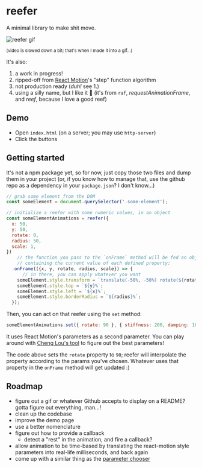 # reefer

A minimal library to make shit move.

![reefer gif](https://fredmercy.com/files/misc/reefer.gif)

<small>(video is slowed down a bit; that's when I made it into a gif...)</small>

It's also:

1. a work in progress!
2. ripped-off from [React Motion](https://github.com/chenglou/react-motion)'s "step" function algorithm
3. not production ready (*duh!* see 1.)
4. using a silly name, but I like it 🌊 (it's from `raf`, *requestAnimationFrame*, and *reef*, because I love a good reef)

## Demo

- Open `index.html` (on a server; you may use `http-server`)
- Click the buttons

## Getting started

It's not a npm package yet, so for now, just copy those two files and dump them in your project (or, if you know how to manage that, use the github repo as a dependency in your `package.json`? I don't know...)

```js
// grab some element from the DOM
const someElement = document.querySelector('.some-element');

// initialize a reefer with some numeric values, in an object
const someElementAnimations = reefer({
  x: 50,
  y: 50,
  rotate: 0,
  radius: 50,
  scale: 1,
})
    // the function you pass to the `onFrame` method will be fed an object,
    // containing the current value of each defined property:
  .onFrame(({x, y, rotate, radius, scale}) => {
      // in there, you can apply whatever you want
    someElement.style.transform = `translate(-50%, -50%) rotate(${rotate}deg) scale(${scale})`;
    someElement.style.top = `${y}%`;
    someElement.style.left = `${x}%`;
    someElement.style.borderRadius = `${radius}%`;
  });
```

Then, you can act on that reefer using the `set` method:

```js
someElementAnimations.set({ rotate: 90 }, { stiffness: 200, damping: 16 });
```

It uses React Motion's parameters as a second parameter. You can play around with [Cheng Lou's tool](http://chenglou.github.io/react-motion/demos/demo5-spring-parameters-chooser/) to figure out the best parameters!

The code above sets the `rotate` property to `90`; reefer will interpolate the property according to the params you've chosen. Whatever uses that property in the `onFrame` method will get updated :)

## Roadmap

- figure out a gif or whatever Github accepts to display on a README? gotta figure out everything, man...!
- clean up the codebase
- improve the demo page
- use a better nomenclature
- figure out how to provide a callback
    - detect a "rest" in the animation, and fire a callback?
- allow animation to be time-based by translating the react-motion style parameters into real-life milliseconds, and back again
- come up with a similar thing as the [parameter chooser](http://chenglou.github.io/react-motion/demos/demo5-spring-parameters-chooser/)
